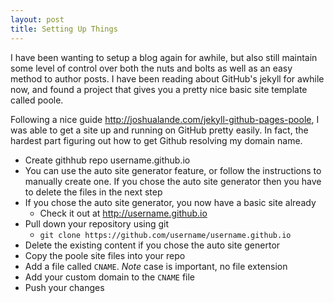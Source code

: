 ```yaml
---
layout: post
title: Setting Up Things
---
```


I have been wanting to setup a blog again for awhile, but also still maintain some level of control over both the nuts and bolts as well as an easy method to author posts. I have been reading about GitHub's jekyll for awhile now, and found a project that gives you a pretty nice basic site template called poole.

Following a nice guide http://joshualande.com/jekyll-github-pages-poole, I was able to get a site up and running on GitHub pretty easily. In fact, the hardest part figuring out how to get Github resolving my domain name.

- Create githhub repo username.github.io
- You can use the auto site generator feature, or follow the instructions to manually create one. If you chose the auto site generator then you have to delete the files in the next step
- If you chose the auto site generator, you now have a basic site already
    - Check it out at http://username.github.io
- Pull down your repository using git
    - `git clone https://github.com/username/username.github.io`
- Delete the existing content if you chose the auto site genertor
- Copy the poole site files into your repo
- Add a file called `CNAME`. *Note* case is important, no file extension
- Add your custom domain to the `CNAME` file
- Push your changes
